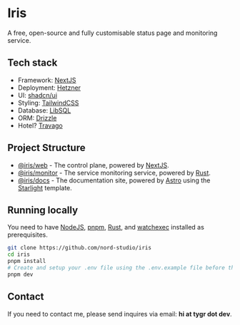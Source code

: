 # Iris

A free, open-source and fully customisable status page and monitoring service.

## Tech stack

-   Framework: [NextJS](https://nextjs.org/)
-   Deployment: [Hetzner](https://www.hetzner.com/cloud/)
-   UI: [shadcn/ui](https://ui.shadcn.com/)
-   Styling: [TailwindCSS](https://tailwindcss.com/)
-   Database: [LibSQL](https://github.com/tursodatabase/libsql)
-   ORM: [Drizzle](https://orm.drizzle.team/)
-   Hotel? [Travago](https://youtu.be/fkFzrww5dW8?t=1)

## Project Structure

-   [@iris/web](./apps/web) - The control plane, powered by [NextJS](https://nextjs.org/).
-   [@iris/monitor](./apps/monitor/) - The service monitoring service, powered by [Rust](https://www.rust-lang.org/).
-   [@iris/docs](./apps/docs/) - The documentation site, powered by [Astro](https://astro.build/) using the [Starlight](https://starlight.astro.build/) template.

## Running locally

You need to have [NodeJS](https://nodejs.org/en), [pnpm](https://pnpm.io/), [Rust](https://www.rust-lang.org/), and [watchexec](https://github.com/watchexec/watchexec) installed as prerequisites.

```bash
git clone https://github.com/nord-studio/iris
cd iris
pnpm install
# Create and setup your .env file using the .env.example file before this command
pnpm dev
```

## Contact

If you need to contact me, please send inquires via email: **hi at tygr dot dev**.
